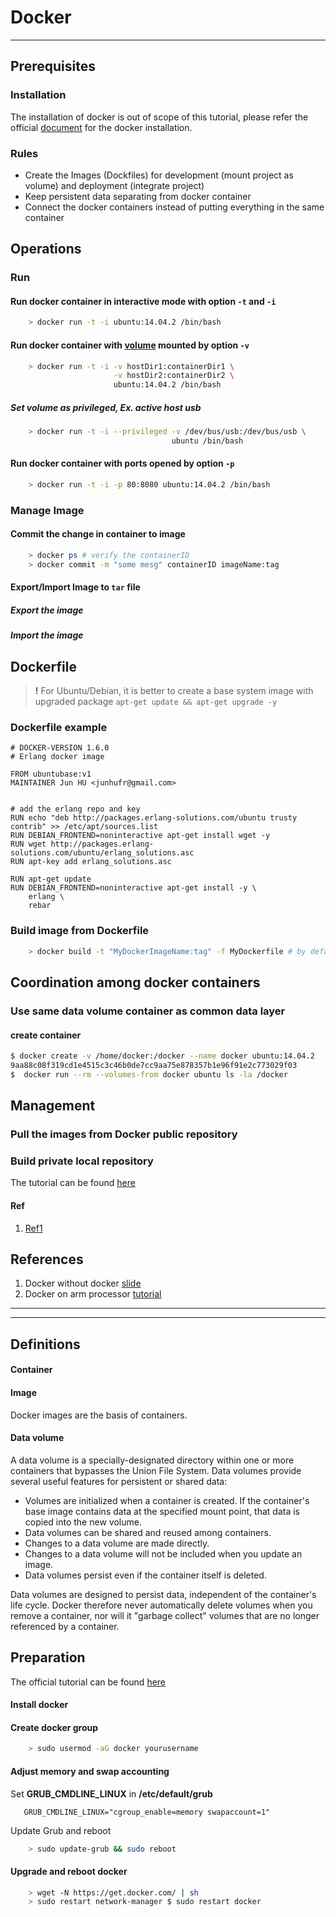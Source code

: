 # Docker 
-----------------

## Prerequisites 


### Installation

The installation of docker is out of scope of this tutorial, please refer the official [document](https://docs.docker.com/installation/ubuntulinux/) for the docker installation.

### Rules

- Create the Images (Dockfiles) for development (mount project as volume) and deployment (integrate project) 
- Keep persistent data separating from docker container
- Connect the docker containers instead of putting everything in the same container

## Operations

### Run 

#### Run docker container in interactive mode with option `-t` and `-i`

``` bash
    > docker run -t -i ubuntu:14.04.2 /bin/bash
```

#### Run docker container with [volume](https://docs.docker.com/userguide/dockervolumes/) mounted by option `-v`

``` bash
    > docker run -t -i -v hostDir1:containerDir1 \
                       -v hostDir2:containerDir2 \
                       ubuntu:14.04.2 /bin/bash
```

##### Set volume as privileged, Ex. active host usb 

``` bash
    > docker run -t -i --privileged -v /dev/bus/usb:/dev/bus/usb \
                                    ubuntu /bin/bash
```

#### Run docker container with ports opened by option `-p` 

``` bash
    > docker run -t -i -p 80:8080 ubuntu:14.04.2 /bin/bash
```

### Manage Image

#### Commit the change in container to image

``` bash
    > docker ps # verify the containerID
    > docker commit -m "some mesg" containerID imageName:tag
```

#### Export/Import Image to `tar` file

##### Export the image

##### Import the image


## Dockerfile


> **!** For Ubuntu/Debian, it is better to create a base system image with upgraded package `apt-get update && apt-get upgrade -y`


### Dockerfile example

```
# DOCKER-VERSION 1.6.0
# Erlang docker image

FROM ubuntubase:v1
MAINTAINER Jun HU <junhufr@gmail.com>


# add the erlang repo and key
RUN echo "deb http://packages.erlang-solutions.com/ubuntu trusty contrib" >> /etc/apt/sources.list
RUN DEBIAN_FRONTEND=noninteractive apt-get install wget -y
RUN wget http://packages.erlang-solutions.com/ubuntu/erlang_solutions.asc
RUN apt-key add erlang_solutions.asc

RUN apt-get update
RUN DEBIAN_FRONTEND=noninteractive apt-get install -y \
    erlang \
    rebar

```


### Build image from Dockerfile

``` bash
    > docker build -t "MyDockerImageName:tag" -f MyDockerfile # by default, the file name is Dockerfile
```




## Coordination among docker containers

### Use same data volume container as common data layer

#### create container

```bash
$ docker create -v /home/docker:/docker --name docker ubuntu:14.04.2
9aa88c08f319cd1e4515c3c46b0de7cc9aa75e878357b1e96f91e2c773029f03
$  docker run --rm --volumes-from docker ubuntu ls -la /docker
```




## Management

### Pull the images from Docker public repository


### Build private local repository

The tutorial can be found [here](https://www.digitalocean.com/community/tutorials/how-to-set-up-a-private-docker-registry-on-ubuntu-14-04)



#### Ref
1. [Ref1](https://www.vultr.com/docs/setup-your-own-docker-registry-on-coreos)






## References 

1. Docker without docker [slide](https://chimeracoder.github.io/docker-without-docker/#1)
2. Docker on arm processor [tutorial](https://github.com/umiddelb/armhf/wiki/Installing,-running,-using-docker-on-armhf-%28ARMv7%29-devices)

-----------------------
_______________________

## Definitions

#### Container



#### Image

Docker images are the basis of containers. 


#### Data volume

A data volume is a specially-designated directory within one or more containers that bypasses the Union File System. Data volumes provide several useful features for persistent or shared data:

- Volumes are initialized when a container is created. If the container's base image contains data at the specified mount point, that data is copied into the new volume.
- Data volumes can be shared and reused among containers.
- Changes to a data volume are made directly.
- Changes to a data volume will not be included when you update an image.
- Data volumes persist even if the container itself is deleted.

Data volumes are designed to persist data, independent of the container's life cycle. Docker therefore never automatically delete volumes when you remove a container, nor will it "garbage collect" volumes that are no longer referenced by a container.

## Preparation

The official tutorial can be found [here](https://docs.docker.com/installation/ubuntulinux/#optional-configurations-for-docker-on-ubuntu)

#### Install docker


#### Create docker group


```bash
    > sudo usermod -aG docker yourusername
```

#### Adjust memory and swap accounting

Set **GRUB_CMDLINE_LINUX** in **/etc/default/grub**

```
   GRUB_CMDLINE_LINUX="cgroup_enable=memory swapaccount=1"
```

Update Grub and reboot

```bash
    > sudo update-grub && sudo reboot
```

#### Upgrade and reboot docker

```bash
    > wget -N https://get.docker.com/ | sh
    > sudo restart network-manager $ sudo restart docker
````




